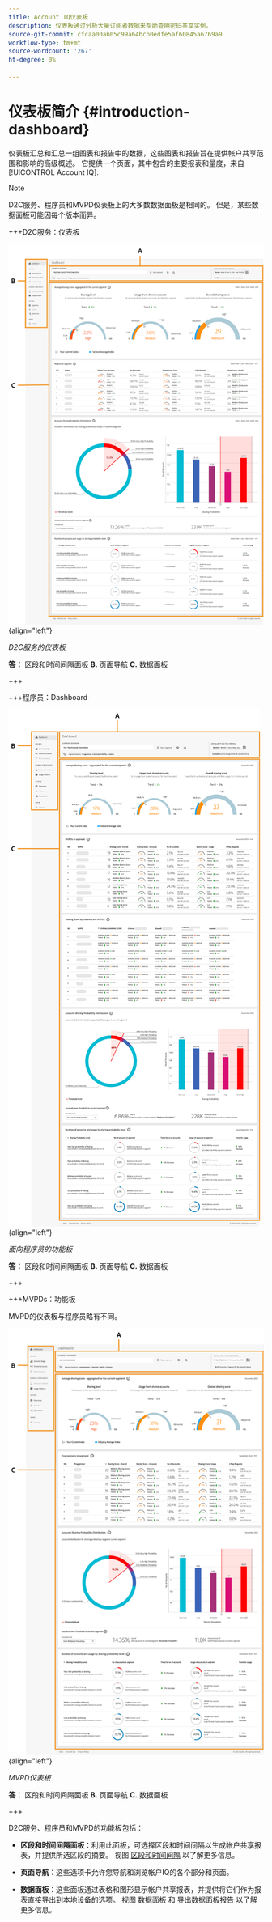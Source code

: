 ```yaml
---
title: Account IQ仪表板
description: 仪表板通过分析大量订阅者数据来帮助查明密码共享实例。
source-git-commit: cfcaa00ab05c99a64bcb0edfe5af60845a6769a9
workflow-type: tm+mt
source-wordcount: '267'
ht-degree: 0%

---
```


# 仪表板简介 {#introduction-dashboard}

仪表板汇总和汇总一组图表和报告中的数据，这些图表和报告旨在提供帐户共享范围和影响的高级概述。 它提供一个页面，其中包含的主要报表和量度，来自 [!UICONTROL Account IQ].

>[!NOTE]
>
>D2C服务、程序员和MVPD仪表板上的大多数数据面板是相同的。 但是，某些数据面板可能因每个版本而异。

+++D2C服务：仪表板

![用于D2C服务的帐户IQ仪表板](assets/dashboard-d2c.png){align="left"}


*D2C服务的仪表板*

**答：** 区段和时间间隔面板 **B.** 页面导航 **C.** 数据面板

+++

+++程序员：Dashboard

![程序员帐户IQ仪表板](assets/dashboard-programr.png){align="left"}


*面向程序员的功能板*

**答：** 区段和时间间隔面板 **B.** 页面导航 **C.** 数据面板

+++

+++MVPDs：功能板

MVPD的仪表板与程序员略有不同。

![仪表板 [!UICONTROL Account IQ] （对于MVPD）](assets/dashboard-mvpd.png){align="left"}

*MVPD仪表板*

**答：** 区段和时间间隔面板 **B.** 页面导航 **C.** 数据面板

+++

D2C服务、程序员和MVPD的功能板包括：

* **区段和时间间隔面板**：利用此面板，可选择区段和时间间隔以生成帐户共享报表，并提供所选区段的摘要。 视图 [区段和时间间隔](/help/accountiq/segments-timeinterval.md) 以了解更多信息。

* **页面导航**：这些选项卡允许您导航和浏览帐户IQ的各个部分和页面。

* **数据面板**：这些面板通过表格和图形显示帐户共享报表，并提供将它们作为报表直接导出到本地设备的选项。 视图 [数据面板](/help/accountiq/data-panels.md) 和 [导出数据面板报告](/help/accountiq/export-reports.md) 以了解更多信息。

